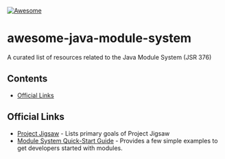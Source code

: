 [![Awesome](https://awesome.re/badge-flat2.svg)](https://awesome.re)

# awesome-java-module-system
A curated list of resources related to the Java Module System (JSR 376)

## Contents

- [Official Links](#official-links)

## Official Links
- [Project Jigsaw](https://openjdk.java.net/projects/jigsaw) - Lists primary goals of Project Jigsaw
- [Module System Quick-Start Guide](https://openjdk.java.net/projects/jigsaw/quick-start) - Provides a few simple examples to get developers started with modules.
